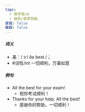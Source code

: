 ```yaml
---
tags:
  - 首字母/A
  - 级别/高考四级
掌握: false
模糊: false
---
```

##### 词义
- 美：/ ɔːl ðə best /；
- #词性/int  一切顺利，万事如意
##### 例句
- All the best for your exam!
	- 祝你考试顺利！
- Thanks for your help. All the best!
	- 感谢你的帮助，一切顺利！
